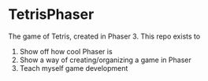 # TetrisPhaser

The game of Tetris, created in Phaser 3. This repo exists to

1. Show off how cool Phaser is
2. Show a way of creating/organizing a game in Phaser
3. Teach myself game development
